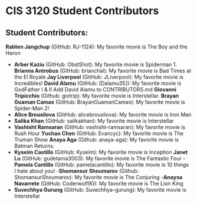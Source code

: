 # CIS 3120 Student Contributors

## Student Contributors:
<!-- Students: Add your entries below this line! -->
**Rabten Jangchup** (GitHub: RJ-1124): My favorite movie is The Boy and the Heron
- **Arber Kaziu** (GitHub: ObstShot): My favorite movie is Spiderman 1.
**Brianna Antrobus** (GitHub: brianchal): My favorite movie is Bad Times at the El Royale
**Jay Liverpool** (GitHub: JLiverpool): My favorite movie is Incredibles!
**David Alamu** (GitHub: [Dalamu35]): My favorite movie is GodFather I & II
Add David Alamu to CONTRIBUTORS.md
**Giovanni Tripicchio** (Github: giotrip): My favorite movie is Interstellar. 
**Brayan Guaman Camas** (GitHub: BrayanGuamanCamas): My favorite movie is Spider-Man 2!
- **Alice Brousilova** (GitHub: alicebrousilova): My favorite movie is Iron Man
- **Salika Khan** (GitHub: salikakhan): My favorite movie is Interstellar
- **Vashisht Ramsaran** (GitHub: vashisht-ramsaran): My favorite movie is Rush Hour
  **Yuchao Chen** (GitHub: Evancyc): My favorite movie is The Truman Show
**Anaya Aga** (Github: anaya-aga): My favorite movie is Batman Returns.
- **Kyseim Castillo** (GitHub: Kyseim): My favorite movie is Inception
**Janet Lu** (GitHub: gudetama3003): My favorite movie is The Fantastic Four
-**Pamela Cantillo** (GitHub: pamelacantillo): My favorite movie is 10 things I hate about you!
-**Shomansur Shoumarov** (Github: ShomansurShoumarov): My favorite movie is The Conjuring
-**Anaysa Navarrete** (GitHub: Coderwolf90): My favorite movie is The Lion King
- **Suvechhya Gurung** (GitHub: Suvechhya-gurung): My favorite movie is Interstellar
